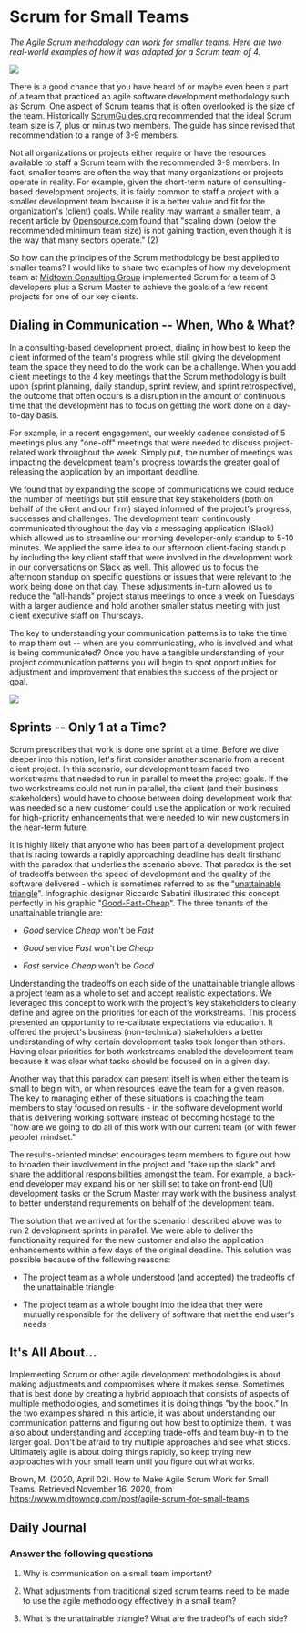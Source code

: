 # Scrum for Small Teams

*The Agile Scrum methodology can work for smaller teams. Here are two real-world examples of how it was adapted for a Scrum team of 4.*

![](https://static.wixstatic.com/media/a2b270_3f3bb436095c48cfb2f36ad0387d5af5~mv2.jpg/v1/fill/w_1200,h_644,al_c,q_90/a2b270_3f3bb436095c48cfb2f36ad0387d5af5~mv2.webp)

There is a good chance that you have heard of or maybe even been a part of a team that practiced an agile software development methodology such as Scrum. One aspect of Scrum teams that is often overlooked is the size of the team. Historically [ScrumGuides.org](https://scrumguides.org/scrum-guide.html#team) recommended that the ideal Scrum team size is 7, plus or minus two members. The guide has since revised that recommendation to a range of 3-9 members.

Not all organizations or projects either require or have the resources available to staff a Scrum team with the recommended 3-9 members. In fact, smaller teams are often the way that many organizations or projects operate in reality. For example, given the short-term nature of consulting-based development projects, it is fairly common to staff a project with a smaller development team because it is a better value and fit for the organization's (client) goals. While reality may warrant a smaller team, a recent article by [Opensource.com](https://opensource.com/article/19/1/what-small-scale-scrum) found that "scaling down (below the recommended minimum team size) is not gaining traction, even though it is the way that many sectors operate." (2)

So how can the principles of the Scrum methodology be best applied to smaller teams? I would like to share two examples of how my development team at [Midtown Consulting Group](http://www.midtowncg.com/) implemented Scrum for a team of 3 developers plus a Scrum Master to achieve the goals of a few recent projects for one of our key clients.

## Dialing in Communication -- When, Who & What?

In a consulting-based development project, dialing in how best to keep the client informed of the team's progress while still giving the development team the space they need to do the work can be a challenge. When you add client meetings to the 4 key meetings that the Scrum methodology is built upon (sprint planning, daily standup, sprint review, and sprint retrospective), the outcome that often occurs is a disruption in the amount of continuous time that the development has to focus on getting the work done on a day-to-day basis.

For example, in a recent engagement, our weekly cadence consisted of 5 meetings plus any "one-off" meetings that were needed to discuss project-related work throughout the week. Simply put, the number of meetings was impacting the development team's progress towards the greater goal of releasing the application by an important deadline.

We found that by expanding the scope of communications we could reduce the number of meetings but still ensure that key stakeholders (both on behalf of the client and our firm) stayed informed of the project's progress, successes and challenges. The development team continuously communicated throughout the day via a messaging application (Slack) which allowed us to streamline our morning developer-only standup to 5-10 minutes. We applied the same idea to our afternoon client-facing standup by including the key client staff that were involved in the development work in our conversations on Slack as well. This allowed us to focus the afternoon standup on specific questions or issues that were relevant to the work being done on that day. These adjustments in-turn allowed us to reduce the "all-hands" project status meetings to once a week on Tuesdays with a larger audience and hold another smaller status meeting with just client executive staff on Thursdays.

The key to understanding your communication patterns is to take the time to map them out -- when are you communicating, who is involved and what is being communicated? Once you have a tangible understanding of your project communication patterns you will begin to spot opportunities for adjustment and improvement that enables the success of the project or goal.

![](https://static.wixstatic.com/media/a2b270_5e3d4ef4dfa14583b719867836632347~mv2.jpg/v1/fill/w_539,h_542,al_c,lg_1,q_90/a2b270_5e3d4ef4dfa14583b719867836632347~mv2.webp)

## Sprints -- Only 1 at a Time?

Scrum prescribes that work is done one sprint at a time. Before we dive deeper into this notion, let's first consider another scenario from a recent client project. In this scenario, our development team faced two workstreams that needed to run in parallel to meet the project goals. If the two workstreams could not run in parallel, the client (and their business stakeholders) would have to choose between doing development work that was needed so a new customer could use the application or work required for high-priority enhancements that were needed to win new customers in the near-term future.

It is highly likely that anyone who has been part of a development project that is racing towards a rapidly approaching deadline has dealt firsthand with the paradox that underlies the scenario above. That paradox is the set of tradeoffs between the speed of development and the quality of the software delivered - which is sometimes referred to as the "[unattainable triangle](https://smallbusiness.chron.com/unattainable-triangle-advertising-20932.html)". Infographic designer Riccardo Sabatini illustrated this concept perfectly in his graphic "[Good-Fast-Cheap](https://visual.ly/community/Infographics/business/good-fast-cheap-do-we-expect-too-much)". The three tenants of the unattainable triangle are:

-   *Good* service *Cheap* won't be *Fast*

-   *Good* service *Fast* won't be *Cheap*

-   *Fast* service *Cheap* won't be *Good*

Understanding the tradeoffs on each side of the unattainable triangle allows a project team as a whole to set and accept realistic expectations. We leveraged this concept to work with the project's key stakeholders to clearly define and agree on the priorities for each of the workstreams. This process presented an opportunity to re-calibrate expectations via education. It offered the project's business (non-technical) stakeholders a better understanding of why certain development tasks took longer than others. Having clear priorities for both workstreams enabled the development team because it was clear what tasks should be focused on in a given day.

Another way that this paradox can present itself is when either the team is small to begin with, or when resources leave the team for a given reason. The key to managing either of these situations is coaching the team members to stay focused on results - in the software development world that is delivering working software instead of becoming hostage to the "how are we going to do all of this work with our current team (or with fewer people) mindset."

The results-oriented mindset encourages team members to figure out how to broaden their involvement in the project and "take up the slack" and share the additional responsibilities amongst the team. For example, a back-end developer may expand his or her skill set to take on front-end (UI) development tasks or the Scrum Master may work with the business analyst to better understand requirements on behalf of the development team.

The solution that we arrived at for the scenario I described above was to run 2 development sprints in parallel. We were able to deliver the functionality required for the new customer and also the application enhancements within a few days of the original deadline. This solution was possible because of the following reasons:

-   The project team as a whole understood (and accepted) the tradeoffs of the unattainable triangle

-   The project team as a whole bought into the idea that they were mutually responsible for the delivery of software that met the end user's needs

## It's All About...

Implementing Scrum or other agile development methodologies is about making adjustments and compromises where it makes sense. Sometimes that is best done by creating a hybrid approach that consists of aspects of multiple methodologies, and sometimes it is doing things "by the book." In the two examples shared in this article, it was about understanding our communication patterns and figuring out how best to optimize them. It was also about understanding and accepting trade-offs and team buy-in to the larger goal. Don't be afraid to try multiple approaches and see what sticks. Ultimately agile is about doing things rapidly, so keep trying new approaches with your small team until you figure out what works.


Brown, M. (2020, April 02). How to Make Agile Scrum Work for Small Teams. Retrieved November 16, 2020, from https://www.midtowncg.com/post/agile-scrum-for-small-teams

## Daily Journal
### Answer the following questions
 
1. Why is communication on a small team important?

2. What adjustments from traditional sized scrum teams need to be made to use the agile methodology effectively in a small team?

3. What is the unattainable triangle? What are the tradeoffs of each side?
